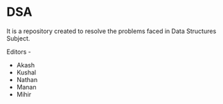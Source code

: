 # DSA

It is a repository created to resolve the problems faced in Data Structures Subject.


Editors -
- Akash
- Kushal 
- Nathan
- Manan
- Mihir

